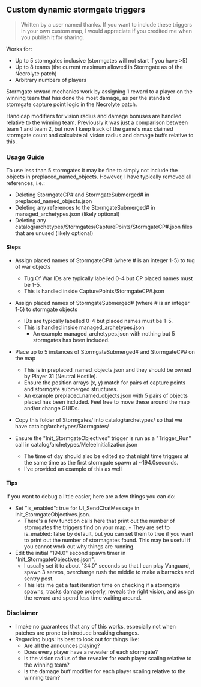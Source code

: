 ## Custom dynamic stormgate triggers

> Written by a user named thanks. If you want to include these triggers in your own custom map, I would appreciate if you credited me when you publish it for sharing.

Works for:
- Up to 5 stormgates inclusive (stormgates will not start if you have >5)
- Up to 8 teams (the current maximum allowed in Stormgate as of the Necrolyte patch)
- Arbitrary numbers of players

Stormgate reward mechanics work by assigning 1 reward to a player on the winning team that has done the most damage, as per the standard stormgate capture point logic in the Necrolyte patch.

Handicap modifiers for vision radius and damage bonuses are handled relative to the winning team.
Previously it was just a comparison between team 1 and team 2, but now I keep track of the game's max claimed stormgate count and calculate all vision radius and damage buffs relative to this.

### Usage Guide

To use less than 5 stormgates it may be fine to simply not include the objects in preplaced_named_objects.
However, I have typically removed all references, i.e.:
- Deleting StormgateCP# and StormgateSubmerged# in preplaced_named_objects.json
- Deleting any references to the StormgateSubmerged# in managed_archetypes.json (likely optional)
- Deleting any catalog/archetypes/Stormgates/CapturePoints/StormgateCP#.json files that are unused (likely optional)

#### Steps
- Assign placed names of StormgateCP# (where # is an integer 1-5) to tug of war objects
  - Tug Of War IDs are typically labelled 0-4 but CP placed names must be 1-5.
  - This is handled inside CapturePoints/StormgateCP#.json
- Assign placed names of StormgateSubmerged# (where # is an integer 1-5) to stormgate objects
  - IDs are typically labelled 0-4 but placed names must be 1-5.
  - This is handled inside managed_archetypes.json
    - An example managed_archetypes.json with nothing but 5 stormgates has been included.

- Place up to 5 instances of StormgateSubmerged# and StormgateCP# on the map
  - This is in preplaced_named_objects.json and they should be owned by Player 31 (Neutral Hostile).
  - Ensure the position arrays (x, y) match for pairs of capture points and stormgate submerged structures.
  - An example preplaced_named_objects.json with 5 pairs of objects placed has been included. Feel free to move these around the map and/or change GUIDs.

- Copy this folder of Stormgates/ into catalog/archetypes/ so that we have catalog/archetypes/Stormgates/
- Ensure the "Init_StormgateObjectives" trigger is run as a "Trigger_Run" call in catalog/archetypes/MeleeInitialization.json
  - The time of day should also be edited so that night time triggers at the same time as the first stormgate spawn at ~194.0seconds.
  - I've provided an example of this as well

#### Tips

If you want to debug a little easier, here are a few things you can do:
- Set "is_enabled": true for UI_SendChatMessage in Init_StormgateObjectives.json.
    - There's a few function calls here that print out the number of stormgates the triggers find on your map. - They are set to is_enabled: false by default, but you can set them to true if you want to print out the number of stormagates found. This may be useful if you cannot work out why things are running.
- Edit the initial "194.0" second spawn timer in "Init_StormgateObjectives.json".
    - I usually set it to about "34.0" seconds so that I can play Vanguard, spawn 3 servos, overcharge rush the middle to make a barracks and sentry post.
    - This lets me get a fast iteration time on checking if a stormgate spawns, tracks damage properly, reveals the right vision, and assign the reward and spend less time waiting around.

### Disclaimer

- I make no guarantees that any of this works, especially not when patches are prone to introduce breaking changes.
- Regarding bugs: its best to look out for things like:
  - Are all the announces playing?
  - Does every player have a revealer of each stormgate?
  - Is the vision radius of the revealer for each player scaling relative to the winning team?
  - Is the damage buff modifier for each player scaling relative to the winning team?
